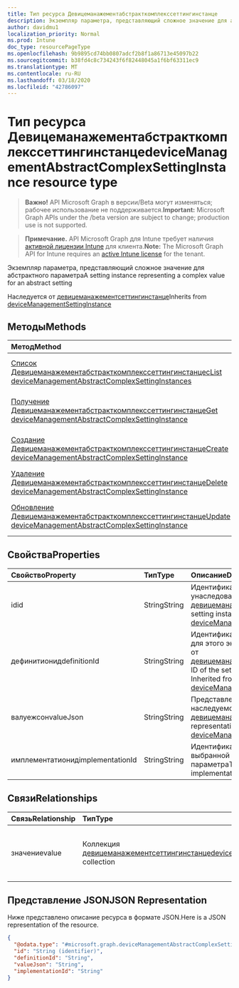 ```yaml
---
title: Тип ресурса Девицеманажементабстракткомплекссеттингинстанце
description: Экземпляр параметра, представляющий сложное значение для абстрактного параметра
author: davidmu1
localization_priority: Normal
ms.prod: Intune
doc_type: resourcePageType
ms.openlocfilehash: 9b9895cd74bb0807adcf2b8f1a86713e45097b22
ms.sourcegitcommit: b38fd4c8c734243f6f82448045a1f6bf63311ec9
ms.translationtype: MT
ms.contentlocale: ru-RU
ms.lasthandoff: 03/18/2020
ms.locfileid: "42786097"
---
```

# <a name="devicemanagementabstractcomplexsettinginstance-resource-type"></a><span data-ttu-id="ce8c9-103">Тип ресурса Девицеманажементабстракткомплекссеттингинстанце</span><span class="sxs-lookup"><span data-stu-id="ce8c9-103">deviceManagementAbstractComplexSettingInstance resource type</span></span>

> <span data-ttu-id="ce8c9-104">**Важно!** API Microsoft Graph в версии/Beta могут изменяться; рабочее использование не поддерживается.</span><span class="sxs-lookup"><span data-stu-id="ce8c9-104">**Important:** Microsoft Graph APIs under the /beta version are subject to change; production use is not supported.</span></span>

> <span data-ttu-id="ce8c9-105">**Примечание.** API Microsoft Graph для Intune требует наличия [активной лицензии Intune](https://go.microsoft.com/fwlink/?linkid=839381) для клиента.</span><span class="sxs-lookup"><span data-stu-id="ce8c9-105">**Note:** The Microsoft Graph API for Intune requires an [active Intune license](https://go.microsoft.com/fwlink/?linkid=839381) for the tenant.</span></span>

<span data-ttu-id="ce8c9-106">Экземпляр параметра, представляющий сложное значение для абстрактного параметра</span><span class="sxs-lookup"><span data-stu-id="ce8c9-106">A setting instance representing a complex value for an abstract setting</span></span>


<span data-ttu-id="ce8c9-107">Наследуется от [девицеманажементсеттингинстанце](../resources/intune-deviceintent-devicemanagementsettinginstance.md)</span><span class="sxs-lookup"><span data-stu-id="ce8c9-107">Inherits from [deviceManagementSettingInstance](../resources/intune-deviceintent-devicemanagementsettinginstance.md)</span></span>

## <a name="methods"></a><span data-ttu-id="ce8c9-108">Методы</span><span class="sxs-lookup"><span data-stu-id="ce8c9-108">Methods</span></span>
|<span data-ttu-id="ce8c9-109">Метод</span><span class="sxs-lookup"><span data-stu-id="ce8c9-109">Method</span></span>|<span data-ttu-id="ce8c9-110">Возвращаемый тип</span><span class="sxs-lookup"><span data-stu-id="ce8c9-110">Return Type</span></span>|<span data-ttu-id="ce8c9-111">Описание</span><span class="sxs-lookup"><span data-stu-id="ce8c9-111">Description</span></span>|
|:---|:---|:---|
|[<span data-ttu-id="ce8c9-112">Список Девицеманажементабстракткомплекссеттингинстанцес</span><span class="sxs-lookup"><span data-stu-id="ce8c9-112">List deviceManagementAbstractComplexSettingInstances</span></span>](../api/intune-deviceintent-devicemanagementabstractcomplexsettinginstance-list.md)|<span data-ttu-id="ce8c9-113">Коллекция [девицеманажементабстракткомплекссеттингинстанце](../resources/intune-deviceintent-devicemanagementabstractcomplexsettinginstance.md)</span><span class="sxs-lookup"><span data-stu-id="ce8c9-113">[deviceManagementAbstractComplexSettingInstance](../resources/intune-deviceintent-devicemanagementabstractcomplexsettinginstance.md) collection</span></span>|<span data-ttu-id="ce8c9-114">Список свойств и связей объектов [девицеманажементабстракткомплекссеттингинстанце](../resources/intune-deviceintent-devicemanagementabstractcomplexsettinginstance.md) .</span><span class="sxs-lookup"><span data-stu-id="ce8c9-114">List properties and relationships of the [deviceManagementAbstractComplexSettingInstance](../resources/intune-deviceintent-devicemanagementabstractcomplexsettinginstance.md) objects.</span></span>|
|[<span data-ttu-id="ce8c9-115">Получение Девицеманажементабстракткомплекссеттингинстанце</span><span class="sxs-lookup"><span data-stu-id="ce8c9-115">Get deviceManagementAbstractComplexSettingInstance</span></span>](../api/intune-deviceintent-devicemanagementabstractcomplexsettinginstance-get.md)|[<span data-ttu-id="ce8c9-116">deviceManagementAbstractComplexSettingInstance</span><span class="sxs-lookup"><span data-stu-id="ce8c9-116">deviceManagementAbstractComplexSettingInstance</span></span>](../resources/intune-deviceintent-devicemanagementabstractcomplexsettinginstance.md)|<span data-ttu-id="ce8c9-117">Чтение свойств и связей объекта [девицеманажементабстракткомплекссеттингинстанце](../resources/intune-deviceintent-devicemanagementabstractcomplexsettinginstance.md) .</span><span class="sxs-lookup"><span data-stu-id="ce8c9-117">Read properties and relationships of the [deviceManagementAbstractComplexSettingInstance](../resources/intune-deviceintent-devicemanagementabstractcomplexsettinginstance.md) object.</span></span>|
|[<span data-ttu-id="ce8c9-118">Создание Девицеманажементабстракткомплекссеттингинстанце</span><span class="sxs-lookup"><span data-stu-id="ce8c9-118">Create deviceManagementAbstractComplexSettingInstance</span></span>](../api/intune-deviceintent-devicemanagementabstractcomplexsettinginstance-create.md)|[<span data-ttu-id="ce8c9-119">deviceManagementAbstractComplexSettingInstance</span><span class="sxs-lookup"><span data-stu-id="ce8c9-119">deviceManagementAbstractComplexSettingInstance</span></span>](../resources/intune-deviceintent-devicemanagementabstractcomplexsettinginstance.md)|<span data-ttu-id="ce8c9-120">Создание нового объекта [девицеманажементабстракткомплекссеттингинстанце](../resources/intune-deviceintent-devicemanagementabstractcomplexsettinginstance.md) .</span><span class="sxs-lookup"><span data-stu-id="ce8c9-120">Create a new [deviceManagementAbstractComplexSettingInstance](../resources/intune-deviceintent-devicemanagementabstractcomplexsettinginstance.md) object.</span></span>|
|[<span data-ttu-id="ce8c9-121">Удаление Девицеманажементабстракткомплекссеттингинстанце</span><span class="sxs-lookup"><span data-stu-id="ce8c9-121">Delete deviceManagementAbstractComplexSettingInstance</span></span>](../api/intune-deviceintent-devicemanagementabstractcomplexsettinginstance-delete.md)|<span data-ttu-id="ce8c9-122">Нет</span><span class="sxs-lookup"><span data-stu-id="ce8c9-122">None</span></span>|<span data-ttu-id="ce8c9-123">Удаляет объект [девицеманажементабстракткомплекссеттингинстанце](../resources/intune-deviceintent-devicemanagementabstractcomplexsettinginstance.md).</span><span class="sxs-lookup"><span data-stu-id="ce8c9-123">Deletes a [deviceManagementAbstractComplexSettingInstance](../resources/intune-deviceintent-devicemanagementabstractcomplexsettinginstance.md).</span></span>|
|[<span data-ttu-id="ce8c9-124">Обновление Девицеманажементабстракткомплекссеттингинстанце</span><span class="sxs-lookup"><span data-stu-id="ce8c9-124">Update deviceManagementAbstractComplexSettingInstance</span></span>](../api/intune-deviceintent-devicemanagementabstractcomplexsettinginstance-update.md)|[<span data-ttu-id="ce8c9-125">deviceManagementAbstractComplexSettingInstance</span><span class="sxs-lookup"><span data-stu-id="ce8c9-125">deviceManagementAbstractComplexSettingInstance</span></span>](../resources/intune-deviceintent-devicemanagementabstractcomplexsettinginstance.md)|<span data-ttu-id="ce8c9-126">Обновление свойств объекта [девицеманажементабстракткомплекссеттингинстанце](../resources/intune-deviceintent-devicemanagementabstractcomplexsettinginstance.md) .</span><span class="sxs-lookup"><span data-stu-id="ce8c9-126">Update the properties of a [deviceManagementAbstractComplexSettingInstance](../resources/intune-deviceintent-devicemanagementabstractcomplexsettinginstance.md) object.</span></span>|

## <a name="properties"></a><span data-ttu-id="ce8c9-127">Свойства</span><span class="sxs-lookup"><span data-stu-id="ce8c9-127">Properties</span></span>
|<span data-ttu-id="ce8c9-128">Свойство</span><span class="sxs-lookup"><span data-stu-id="ce8c9-128">Property</span></span>|<span data-ttu-id="ce8c9-129">Тип</span><span class="sxs-lookup"><span data-stu-id="ce8c9-129">Type</span></span>|<span data-ttu-id="ce8c9-130">Описание</span><span class="sxs-lookup"><span data-stu-id="ce8c9-130">Description</span></span>|
|:---|:---|:---|
|<span data-ttu-id="ce8c9-131">id</span><span class="sxs-lookup"><span data-stu-id="ce8c9-131">id</span></span>|<span data-ttu-id="ce8c9-132">String</span><span class="sxs-lookup"><span data-stu-id="ce8c9-132">String</span></span>|<span data-ttu-id="ce8c9-133">Идентификатор экземпляра параметра, унаследованный от [девицеманажементсеттингинстанце](../resources/intune-deviceintent-devicemanagementsettinginstance.md)</span><span class="sxs-lookup"><span data-stu-id="ce8c9-133">The setting instance ID Inherited from [deviceManagementSettingInstance](../resources/intune-deviceintent-devicemanagementsettinginstance.md)</span></span>|
|<span data-ttu-id="ce8c9-134">дефинитионид</span><span class="sxs-lookup"><span data-stu-id="ce8c9-134">definitionId</span></span>|<span data-ttu-id="ce8c9-135">String</span><span class="sxs-lookup"><span data-stu-id="ce8c9-135">String</span></span>|<span data-ttu-id="ce8c9-136">Идентификатор определения параметра для этого экземпляра, унаследованного от [девицеманажементсеттингинстанце](../resources/intune-deviceintent-devicemanagementsettinginstance.md)</span><span class="sxs-lookup"><span data-stu-id="ce8c9-136">The ID of the setting definition for this instance Inherited from [deviceManagementSettingInstance](../resources/intune-deviceintent-devicemanagementsettinginstance.md)</span></span>|
|<span data-ttu-id="ce8c9-137">валуежсон</span><span class="sxs-lookup"><span data-stu-id="ce8c9-137">valueJson</span></span>|<span data-ttu-id="ce8c9-138">String</span><span class="sxs-lookup"><span data-stu-id="ce8c9-138">String</span></span>|<span data-ttu-id="ce8c9-139">Представление JSON значения, наследуемого от [девицеманажементсеттингинстанце](../resources/intune-deviceintent-devicemanagementsettinginstance.md)</span><span class="sxs-lookup"><span data-stu-id="ce8c9-139">JSON representation of the value Inherited from [deviceManagementSettingInstance](../resources/intune-deviceintent-devicemanagementsettinginstance.md)</span></span>|
|<span data-ttu-id="ce8c9-140">имплементатионид</span><span class="sxs-lookup"><span data-stu-id="ce8c9-140">implementationId</span></span>|<span data-ttu-id="ce8c9-141">String</span><span class="sxs-lookup"><span data-stu-id="ce8c9-141">String</span></span>|<span data-ttu-id="ce8c9-142">Идентификатор определения для выбранной реализации этого сложного параметра</span><span class="sxs-lookup"><span data-stu-id="ce8c9-142">The definition ID for the chosen implementation of this complex setting</span></span>|

## <a name="relationships"></a><span data-ttu-id="ce8c9-143">Связи</span><span class="sxs-lookup"><span data-stu-id="ce8c9-143">Relationships</span></span>
|<span data-ttu-id="ce8c9-144">Связь</span><span class="sxs-lookup"><span data-stu-id="ce8c9-144">Relationship</span></span>|<span data-ttu-id="ce8c9-145">Тип</span><span class="sxs-lookup"><span data-stu-id="ce8c9-145">Type</span></span>|<span data-ttu-id="ce8c9-146">Описание</span><span class="sxs-lookup"><span data-stu-id="ce8c9-146">Description</span></span>|
|:---|:---|:---|
|<span data-ttu-id="ce8c9-147">значение</span><span class="sxs-lookup"><span data-stu-id="ce8c9-147">value</span></span>|<span data-ttu-id="ce8c9-148">Коллекция [девицеманажементсеттингинстанце](../resources/intune-deviceintent-devicemanagementsettinginstance.md)</span><span class="sxs-lookup"><span data-stu-id="ce8c9-148">[deviceManagementSettingInstance](../resources/intune-deviceintent-devicemanagementsettinginstance.md) collection</span></span>|<span data-ttu-id="ce8c9-149">Значения, составляющие сложный параметр</span><span class="sxs-lookup"><span data-stu-id="ce8c9-149">The values that make up the complex setting</span></span>|

## <a name="json-representation"></a><span data-ttu-id="ce8c9-150">Представление JSON</span><span class="sxs-lookup"><span data-stu-id="ce8c9-150">JSON Representation</span></span>
<span data-ttu-id="ce8c9-151">Ниже представлено описание ресурса в формате JSON.</span><span class="sxs-lookup"><span data-stu-id="ce8c9-151">Here is a JSON representation of the resource.</span></span>
<!-- {
  "blockType": "resource",
  "keyProperty": "id",
  "@odata.type": "microsoft.graph.deviceManagementAbstractComplexSettingInstance"
}
-->
``` json
{
  "@odata.type": "#microsoft.graph.deviceManagementAbstractComplexSettingInstance",
  "id": "String (identifier)",
  "definitionId": "String",
  "valueJson": "String",
  "implementationId": "String"
}
```



